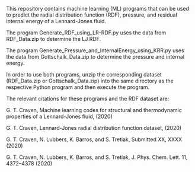 This repository contains machine learning (ML) programs that can be used to predict the radial distribution function (RDF), pressure, and residual internal energy of a Lennard-Jones fluid. 

The program Generate_RDF_using_LR-RDF.py uses the data from RDF_Data.zip to determine the LJ RDF. 

The program Generate_Pressure_and_InternalEnergy_using_KRR.py uses the data from Gottschalk_Data.zip to determine the pressure and internal energy.

In order to use both programs, unzip the corresponding dataset (RDF_Data.zip or Gottschalk_Data.zip) into the same directory as the respective Python program and then execute the program.

The relevant citations for these programs and the RDF dataset are:

  G. T. Craven, Machine learning codes for structural and thermodynamic properties of a Lennard-Jones fluid, (2020)
  
  G. T. Craven, Lennard-Jones radial distribution function dataset, (2020)
  
  G. T. Craven, N. Lubbers, K. Barros, and S. Tretiak, Submitted XX, XXXX (2020)
  
  G. T. Craven, N. Lubbers, K. Barros, and S. Tretiak, J. Phys. Chem. Lett. 11, 4372–4378 (2020)
